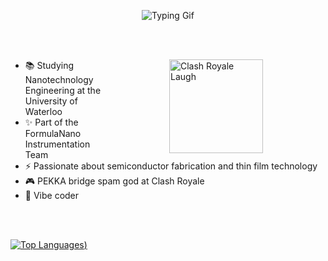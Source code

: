<p align="center">
  <img src="assets/IntroGif.gif" alt="Typing Gif" />
</p>
<br><br>
<p>
  <img align="right" hspace="100" src="https://media.tenor.com/R_M90toyOCkAAAAj/hehe-haha-clash-royale.gif" alt="Clash Royale Laugh" width="150"/>
</p>

- 📚 Studying Nanotechnology Engineering at the University of Waterloo
- ✨ Part of the FormulaNano Instrumentation Team 
- ⚡ Passionate about semiconductor fabrication and thin film technology
- 🎮 PEKKA bridge spam god at Clash Royale
- 🫡 Vibe coder

<br><br>

[![Top Languages](https://github-readme-stats-sigma-flame-97.vercel.app/api/top-langs/?username=JenitonA&layout=donut-vertical&theme=holi&v=2))](https://github.com/JenitonA/github-readme-stats)



